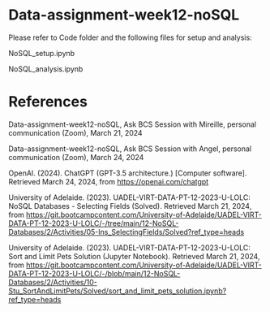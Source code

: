 # Data-assignment-week12-noSQL

Please refer to Code folder and the following files for setup and analysis:

NoSQL_setup.ipynb

NoSQL_analysis.ipynb


# References

Data-assignment-week12-noSQL, Ask BCS Session with Mireille, personal communication (Zoom), March 21, 2024

Data-assignment-week12-noSQL, Ask BCS Session with Angel, personal communication (Zoom), March 24, 2024

OpenAI. (2024). ChatGPT (GPT-3.5 architecture.) [Computer software]. Retrieved March 24, 2024, from https://openai.com/chatgpt

University of Adelaide. (2023). UADEL-VIRT-DATA-PT-12-2023-U-LOLC: NoSQL Databases - Selecting Fields (Solved). Retrieved March 21, 2024, from https://git.bootcampcontent.com/University-of-Adelaide/UADEL-VIRT-DATA-PT-12-2023-U-LOLC/-/tree/main/12-NoSQL-Databases/2/Activities/05-Ins_SelectingFields/Solved?ref_type=heads

University of Adelaide. (2023). UADEL-VIRT-DATA-PT-12-2023-U-LOLC: Sort and Limit Pets Solution (Jupyter Notebook). Retrieved March 21, 2024, from https://git.bootcampcontent.com/University-of-Adelaide/UADEL-VIRT-DATA-PT-12-2023-U-LOLC/-/blob/main/12-NoSQL-Databases/2/Activities/10-Stu_SortAndLimitPets/Solved/sort_and_limit_pets_solution.ipynb?ref_type=heads
